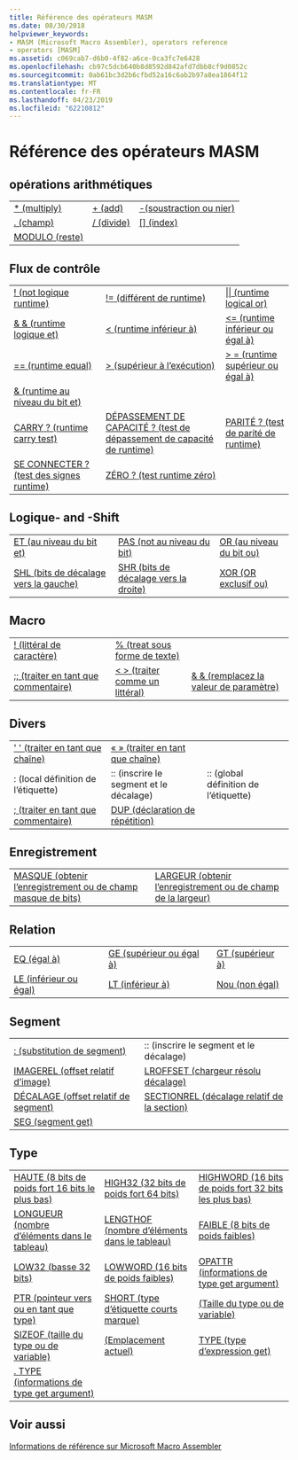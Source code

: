 ```yaml
---
title: Référence des opérateurs MASM
ms.date: 08/30/2018
helpviewer_keywords:
- MASM (Microsoft Macro Assembler), operators reference
- operators [MASM]
ms.assetid: c069cab7-d6b0-4f82-a6ce-0ca3fc7e6428
ms.openlocfilehash: cb97c5dcb640b8d8592d842afd7dbb8cf9d0852c
ms.sourcegitcommit: 0ab61bc3d2b6cfbd52a16c6ab2b97a8ea1864f12
ms.translationtype: MT
ms.contentlocale: fr-FR
ms.lasthandoff: 04/23/2019
ms.locfileid: "62210812"
---
```

# <a name="masm-operators-reference"></a>Référence des opérateurs MASM

## <a name="arithmetic"></a>opérations arithmétiques

||||
|-|-|-|
|[* (multiply)](operator-multiply.md)|[+ (add)](operator-add.md)|[-(soustraction ou nier)](operator-subtract-2.md)|
|[. (champ)](operator-dot.md)|[/ (divide)](operator-subtract-1.md)|[&#91;&#93; (index)](operator-brackets.md)|
|[MODULO (reste)](operator-mod.md)|||

## <a name="control-flow"></a>Flux de contrôle

||||
|-|-|-|
|[\! (not logique runtime)](operator-logical-not-masm-run-time.md)|[\!= (différent de runtime)](operator-not-equal-masm.md)|[&#124;&#124; (runtime logical or)](operator-logical-or.md)|
|[& & (runtime logique et)](operator-logical-and-masm-run-time.md)|[< (runtime inférieur à)](operator-less-than-masm-run-time.md)|[\<= (runtime inférieur ou égal à)](operator-less-or-equal-masm-run-time.md)|
|[== (runtime equal)](operator-equal-masm-run-time.md)|[> (supérieur à l’exécution)](operator-greater-than-masm-run-time.md)|[> = (runtime supérieur ou égal à)](operator-greater-or-equal-masm-run-time.md)|
|[& (runtime au niveau du bit et)](operator-bitwise-and.md)|||
|[CARRY ? (runtime carry test)](operator-carry-q.md)|[DÉPASSEMENT DE CAPACITÉ ? (test de dépassement de capacité de runtime)](operator-overflow-q.md)|[PARITÉ ? (test de parité de runtime)](operator-parity-q.md)|
|[SE CONNECTER ? (test des signes runtime)](operator-sign-q.md)|[ZÉRO ? (test runtime zéro)](operator-zero-q.md)||

## <a name="logical-and-shift"></a>Logique- and -Shift

||||
|-|-|-|
|[ET (au niveau du bit et)](operator-and.md)|[PAS (not au niveau du bit)](operator-not.md)|[OR (au niveau du bit ou)](operator-or.md)|
|[SHL (bits de décalage vers la gauche)](operator-shl.md)|[SHR (bits de décalage vers la droite)](operator-shr.md)|[XOR (OR exclusif ou)](operator-xor.md)|

## <a name="macro"></a>Macro

||||
|-|-|-|
|[\! (littéral de caractère)](operator-logical-not-masm.md)|[% (treat sous forme de texte)](operator-percent.md)||
|[;; (traiter en tant que commentaire)](operator-semicolons.md)|[&lt; &gt; (traiter comme un littéral)](operator-literal.md)|[& & (remplacez la valeur de paramètre)](operator-logical-and-masm.md)|

## <a name="miscellaneous"></a>Divers

||||
|-|-|-|
|[' ' (traiter en tant que chaîne)](operator-single-quote.md)|[« » (traiter en tant que chaîne)](operator-double-quote.md)||
|: (local définition de l’étiquette)|:: (inscrire le segment et le décalage)|:: (global définition de l’étiquette)|
|[; (traiter en tant que commentaire)](operator-semicolon.md)|[DUP (déclaration de répétition)](operator-dup.md)||

## <a name="record"></a>Enregistrement

|||
|-|-|
|[MASQUE (obtenir l’enregistrement ou de champ masque de bits)](operator-mask.md)|[LARGEUR (obtenir l’enregistrement ou de champ de la largeur)](operator-width.md)|

## <a name="relational"></a>Relation

||||
|-|-|-|
|[EQ (égal à)](operator-eq.md)|[GE (supérieur ou égal à)](operator-ge.md)|[GT (supérieur à)](operator-gt.md)|
|[LE (inférieur ou égal)](operator-le.md)|[LT (inférieur à)](operator-lt.md)|[Nou (non égal)](operator-ne.md)|

## <a name="segment"></a>Segment

|||
|-|-|
|[: (substitution de segment)](operator-colon.md)|:: (inscrire le segment et le décalage)|
|[IMAGEREL (offset relatif d’image)](operator-imagerel.md)|[LROFFSET (chargeur résolu décalage)](operator-lroffset.md)|
|[DÉCALAGE (offset relatif de segment)](operator-offset.md)|[SECTIONREL (décalage relatif de la section)](operator-sectionrel.md)|
|[SEG (segment get)](operator-seg.md)||

## <a name="type"></a>Type

||||
|-|-|-|
|[HAUTE (8 bits de poids fort 16 bits le plus bas)](operator-high.md)|[HIGH32 (32 bits de poids fort 64 bits)](operator-high32.md)|[HIGHWORD (16 bits de poids fort 32 bits les plus bas)](operator-highword.md)|
|[LONGUEUR (nombre d’éléments dans le tableau)](operator-length.md)|[LENGTHOF (nombre d’éléments dans le tableau)](operator-lengthof.md)|[FAIBLE (8 bits de poids faibles)](operator-low.md)|
|[LOW32 (basse 32 bits)](operator-low32.md)|[LOWWORD (16 bits de poids faibles)](operator-lowword.md)|[OPATTR (informations de type get argument)](operator-opattr.md)|
|[PTR (pointeur vers ou en tant que type)](operator-ptr.md)|[SHORT (type d’étiquette courts marque)](operator-short.md)|[(Taille du type ou de variable)](operator-size.md)|
|[SIZEOF (taille du type ou de variable)](operator-sizeof.md)|[(Emplacement actuel)](operator-this.md)|[TYPE (type d’expression get)](operator-type.md)|
|[. TYPE (informations de type get argument)](operator-dot-type.md)|||

## <a name="see-also"></a>Voir aussi

[Informations de référence sur Microsoft Macro Assembler](microsoft-macro-assembler-reference.md)<br/>

